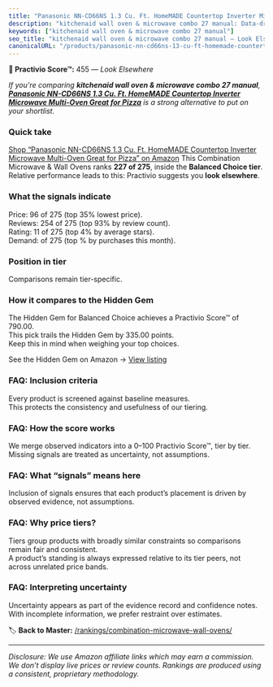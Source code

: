 ```yaml
---
title: "Panasonic NN-CD66NS 1.3 Cu. Ft. HomeMADE Countertop Inverter Microwave Multi-Oven Great for Pizza"
description: "kitchenaid wall oven & microwave combo 27 manual: Data-driven ranking using the Practivio Score™. Positioned by quality, value, demand, findability, momentum."
keywords: ["kitchenaid wall oven & microwave combo 27 manual"]
seo_title: "kitchenaid wall oven & microwave combo 27 manual — Look Elsewhere (2025)"
canonicalURL: "/products/panasonic-nn-cd66ns-13-cu-ft-homemade-countertop-inverter-microwave-multi-oven-great-for-pizza-B0DP42YXL6/"
---
```


**🚫 Practivio Score™:** 455 — _Look Elsewhere_


*If you're comparing **kitchenaid wall oven & microwave combo 27 manual**, **[Panasonic NN-CD66NS 1.3 Cu. Ft. HomeMADE Countertop Inverter Microwave Multi-Oven Great for Pizza](https://www.amazon.com/dp/B0DP42YXL6?tag=practivio-20)** is a strong alternative to put on your shortlist.*
### Quick take
[Shop “Panasonic NN-CD66NS 1.3 Cu. Ft. HomeMADE Countertop Inverter Microwave Multi-Oven Great for Pizza” on Amazon](https://www.amazon.com/dp/B0DP42YXL6?tag=practivio-20)
This Combination Microwave & Wall Ovens ranks **227 of 275**, inside the **Balanced Choice tier**.  
Relative performance leads to this: Practivio suggests you **look elsewhere**.

### What the signals indicate
Price: 96 of 275 (top 35% lowest price).  
Reviews: 254 of 275 (top 93% by review count).  
Rating: 11 of 275 (top 4% by average stars).  
Demand:  of 275 (top % by purchases this month).

### Position in tier
Comparisons remain tier-specific.

### How it compares to the Hidden Gem
The Hidden Gem for Balanced Choice achieves a Practivio Score™ of 790.00.  
This pick trails the Hidden Gem by 335.00 points.  
Keep this in mind when weighing your top choices.  

See the Hidden Gem on Amazon → [View listing](https://www.amazon.com/dp/B07JYNPTX3?tag=practivio-20)

### FAQ: Inclusion criteria
Every product is screened against baseline measures.  
This protects the consistency and usefulness of our tiering.

### FAQ: How the score works
We merge observed indicators into a 0–100 Practivio Score™, tier by tier.  
Missing signals are treated as uncertainty, not assumptions.

### FAQ: What “signals” means here
Inclusion of signals ensures that each product’s placement is driven by observed evidence, not assumptions.

### FAQ: Why price tiers?
Tiers group products with broadly similar constraints so comparisons remain fair and consistent.  
A product’s standing is always expressed relative to its tier peers, not across unrelated price bands.

### FAQ: Interpreting uncertainty
Uncertainty appears as part of the evidence record and confidence notes.  
With incomplete information, we prefer restraint over estimates.


🏷️ **Back to Master:** [/rankings/combination-microwave-wall-ovens/](/rankings/combination-microwave-wall-ovens/)

---
_Disclosure: We use Amazon affiliate links which may earn a commission. We don’t display live prices or review counts. Rankings are produced using a consistent, proprietary methodology._
